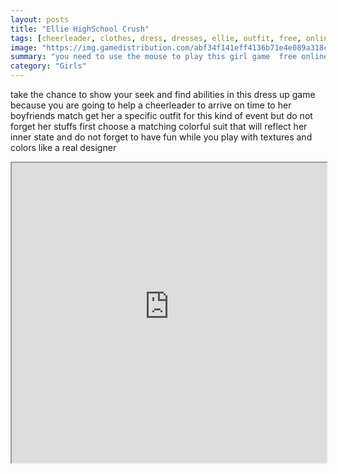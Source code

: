 ```yaml
---
layout: posts
title: "Ellie HighSchool Crush"
tags: [cheerleader, clothes, dress, dresses, ellie, outfit, free, online, games, oyna, game, free, games, play, play, games]
image: "https://img.gamedistribution.com/abf34f141eff4136b71e4e089a318c5f.jpg"
summary: "you need to use the mouse to play this girl game  free online games oyna game free games play play games"
category: "Girls"
---
```


take the chance to show your seek and find abilities in this dress up game because you are going to help a cheerleader to arrive on time to her boyfriends match get her a specific outfit for this kind of event but do not forget her stuffs first choose a matching colorful suit that will reflect her inner state and do not forget to have fun while you play with textures and colors like a real designer

<iframe width="100%" height="480px;" src="https://html5.gamedistribution.com/abf34f141eff4136b71e4e089a318c5f/"></iframe>